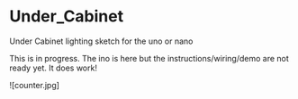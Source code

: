 # Under_Cabinet
Under Cabinet lighting sketch for the uno or nano

This is in progress.  The ino is here but the instructions/wiring/demo are not ready yet.  It does work!

![counter.jpg]
